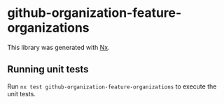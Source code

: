 # github-organization-feature-organizations

This library was generated with [Nx](https://nx.dev).

## Running unit tests

Run `nx test github-organization-feature-organizations` to execute the unit tests.
